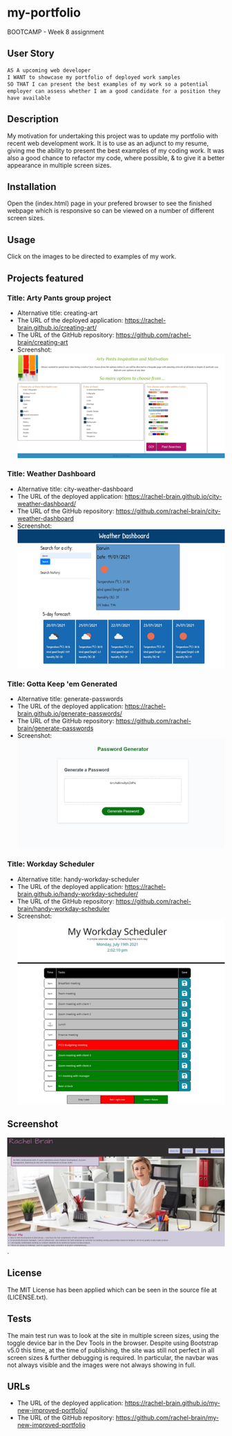 # my-portfolio
BOOTCAMP - Week 8 assignment


## User Story

```
AS A upcoming web developer
I WANT to showcase my portfolio of deployed work samples
SO THAT I can present the best examples of my work so a potential employer can assess whether I am a good candidate for a position they have available
```

## Description
My motivation for undertaking this project was to update my portfolio with recent web development work.  It is to use as an adjunct to my resume, giving me the ability to present the best examples of my coding work.  It was also a good chance to refactor my code, where possible, & to give it a better appearance in multiple screen sizes.

## Installation
Open the (index.html) page in your prefered browser to see the finished webpage which is responsive so can be viewed on a number of different screen sizes.

## Usage
Click on the images to be directed to examples of my work.

## Projects featured
### Title: Arty Pants group project
* Alternative title: creating-art
* The URL of the deployed application:  https://rachel-brain.github.io/creating-art/
* The URL of the GitHub repository:     https://github.com/rachel-brain/creating-art
* Screenshot:
![Arty Pants website home page for search inputs.](./assets/images/arty-pants-project-2021.07.JPG)

### Title: Weather Dashboard
* Alternative title: city-weather-dashboard
* The URL of the deployed application:  https://rachel-brain.github.io/city-weather-dashboard/
* The URL of the GitHub repository:     https://github.com/rachel-brain/city-weather-dashboard
* Screenshot:
![The Weather Dashboard allows weather searches by city location with a 5-day forecast.](./assets/images/weather-dashboard-2021.07.JPG)

### Title: Gotta Keep 'em Generated
* Alternative title: generate-passwords
* The URL of the deployed application:  https://rachel-brain.github.io/generate-passwords/
* The URL of the GitHub repository:     https://github.com/rachel-brain/generate-passwords
* Screenshot:
![The Password Generator application displays a green button to "Generate Password".](./assets/images/gotta-keep-em-generated-2021.06.JPG)

### Title: Workday Scheduler
* Alternative title: handy-workday-scheduler
* The URL of the deployed application:  https://rachel-brain.github.io/handy-workday-scheduler/
* The URL of the GitHub repository:     https://github.com/rachel-brain/handy-workday-scheduler
* Screenshot:
![The user clicks on the hourly slots to save their tasks on this handy color-coded Workday Scheduler.](./assets/images/workday-scheduler-2021.06.JPG)


## Screenshot
![Rachel Brain's portfolio webpage on a desktop monitor is shown.](./assets/images/screenshot-of-updated-deployed-website.JPG).

## License
The MIT License has been applied which can be seen in the source file at (LICENSE.txt).

## Tests
The main test run was to look at the site in multiple screen sizes, using the toggle device bar in the Dev Tools in the browser.  Despite using Bootstrap v5.0 this time, at the time of publishing, the site was still not perfect in all screen sizes & further debugging is required.  In particular, the navbar was not always visible and the images were not always showing in full.

## URLs
* The URL of the deployed application:  https://rachel-brain.github.io/my-new-improved-portfolio/
* The URL of the GitHub repository:     https://github.com/rachel-brain/my-new-improved-portfolio
